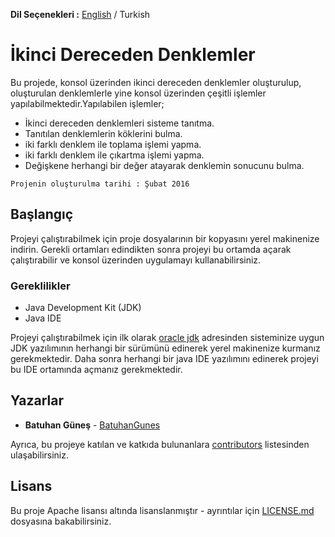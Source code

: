 **Dil Seçenekleri :** [English](https://github.com/BatuhanGunes/-2nd-order-equations/blob/master/README.md) / Turkish

# İkinci Dereceden Denklemler

Bu projede, konsol üzerinden ikinci dereceden denklemler oluşturulup, oluşturulan denklemlerle yine konsol üzerinden çeşitli işlemler yapılabilmektedir.Yapılabilen işlemler;
- İkinci dereceden denklemleri sisteme tanıtma.
- Tanıtılan denklemlerin köklerini bulma.
- iki farklı denklem ile toplama işlemi yapma.
- iki farklı denklem ile çıkartma işlemi yapma.
- Değişkene herhangi bir değer atayarak denklemin sonucunu bulma.

```
Projenin oluşturulma tarihi : Şubat 2016
```

## Başlangıç

Projeyi çalıştırabilmek için proje dosyalarının bir kopyasını yerel makinenize indirin. Gerekli ortamları edindikten sonra projeyi bu ortamda açarak çalıştırabilir ve konsol üzerinden uygulamayı kullanabilirsiniz.

### Gereklilikler

- Java Development Kit (JDK)
- Java IDE

Projeyi çalıştırabilmek için ilk olarak [oracle jdk](https://www.oracle.com/java/technologies/javase-downloads.html) adresinden sisteminize uygun JDK yazılımının herhangi bir sürümünü edinerek yerel makinenize kurmanız gerekmektedir. Daha sonra herhangi bir java IDE yazılımını edinerek projeyi bu IDE ortamında açmanız gerekmektedir. 

## Yazarlar

* **Batuhan Güneş**  - [BatuhanGunes](https://github.com/BatuhanGunes)

Ayrıca, bu projeye katılan ve katkıda bulunanlara [contributors](https://github.com/BatuhanGunes/-2nd-order-equations/graphs/contributors) listesinden ulaşabilirsiniz.

## Lisans

Bu proje Apache lisansı altında lisanslanmıştır - ayrıntılar için [LICENSE.md](https://github.com/BatuhanGunes/-2nd-order-equations/blob/master/LICENSE) dosyasına bakabilirsiniz.
